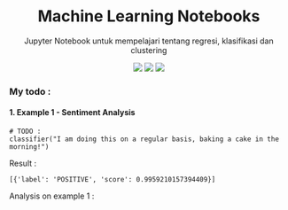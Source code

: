 <h1 align="center"> Machine Learning Notebooks </h1>
<p align="center"> Jupyter Notebook untuk mempelajari tentang regresi, klasifikasi dan clustering</p>

<div align="center">

<img src="https://img.shields.io/badge/python-3670A0?style=for-the-badge&logo=python&logoColor=ffdd54">
<img src="https://img.shields.io/badge/PyTorch-%23EE4C2C.svg?style=for-the-badge&logo=PyTorch&logoColor=white">
<img src="https://huggingface.co/datasets/huggingface/badges/resolve/main/badges-thumbnail.png">

</div>

### My todo : 

#### 1. Example 1 - Sentiment Analysis

```
# TODO :
classifier("I am doing this on a regular basis, baking a cake in the morning!")
```

Result : 

```
[{'label': 'POSITIVE', 'score': 0.9959210157394409}]
```

Analysis on example 1 : 

